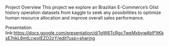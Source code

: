 Project Overview
This project we explore an Brazilian E-Commerce’s Olist history operation datasets from kaggle to seek any possibilities to optimize human resource allocation and  improve overall sales performance.

Presentation link:https://docs.google.com/presentation/d/1gW6TcRgc7weMxbywAbP1tKksE7nkL6mtLcwoIEZO2zY/edit?usp=sharing
